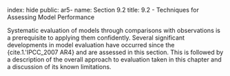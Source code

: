 index: hide
public: ar5-
name: Section 9.2
title: 9.2 - Techniques for Assessing Model Performance

Systematic evaluation of models through comparisons with observations is a prerequisite to applying them confidently. Several significant developments in model evaluation have occurred since the {cite.1.'IPCC_2007 AR4} and are assessed in this section. This is followed by a description of the overall approach to evaluation taken in this chapter and a discussion of its known limitations.
